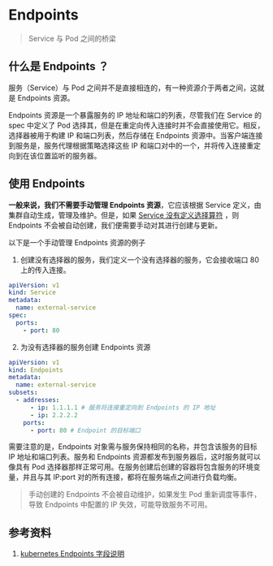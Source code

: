# Endpoints

> Service 与 Pod 之间的桥梁

## 什么是 Endpoints ？

服务（Service）与 Pod 之间并不是直接相连的，有一种资源介于两者之间，这就是 Endpoints 资源。

Endpoints 资源是一个暴露服务的 IP 地址和端口的列表，尽管我们在 Service 的 spec 中定义了 Pod 选择其，但是在重定向传入连接时并不会直接使用它。相反，选择器被用于构建 IP 和端口列表，然后存储在 Endpoints 资源中。当客户端连接到服务是，服务代理根据策略选择这些 IP 和端口对中的一个，并将传入连接重定向到在该位置监听的服务器。

## 使用 Endpoints

**一般来说，我们不需要手动管理 Endpoints 资源**，它应该根据 Service 定义，由集群自动生成，管理及维护。但是，如果 [Service 没有定义选择算符](https://kubernetes.io/zh/docs/concepts/services-networking/service/#services-without-selectors) ，则 Endpoints 不会被自动创建，我们便需要手动对其进行创建与更新。

以下是一个手动管理 Endpoints 资源的例子

1.  创建没有选择器的服务，我们定义一个没有选择器的服务，它会接收端口 80 上的传入连接。

```yaml
apiVersion: v1
kind: Service
metadata:
  name: external-service
spec:
  ports:
    - port: 80
```

2. 为没有选择器的服务创建 Endpoints 资源

```yaml
apiVersion: v1
kind: Endpoints
metadata:
  name: external-service
subsets:
  - addresses:
      - ip: 1.1.1.1 # 服务将连接重定向到 Endpoints 的 IP 地址
      - ip: 2.2.2.2
    ports:
      - port: 80 # Endpoint 的目标端口
```

需要注意的是，Endpoints 对象需与服务保持相同的名称，并包含该服务的目标 IP 地址和端口列表。服务和 Endpoints 资源都发布到服务器后，这时服务就可以像具有 Pod 选择器那样正常可用。在服务创建后创建的容器将包含服务的环境变量，并且与其 IP:port 对的所有连接，都将在服务端点之间进行负载均衡。

> 手动创建的 Endpoints 不会被自动维护，如果发生 Pod 重新调度等事件，导致 Endpoints 中配置的 IP 失效，可能导致服务不可用。

## 参考资料

1. [kubernetes Endpoints 字段说明](https://kubernetes.io/docs/reference/generated/kubernetes-api/v1.21/#endpoints-v1-core)
